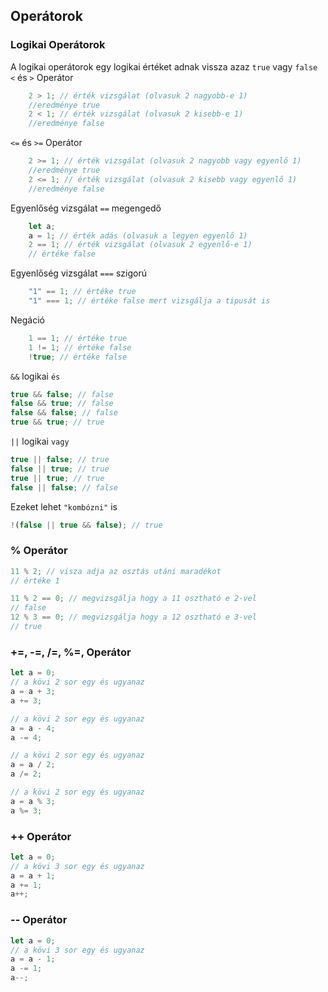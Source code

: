 ## Operátorok
### Logikai Operátorok
A logikai operátorok egy logikai értéket adnak vissza azaz `true` vagy `false`  
`<` és `>` Operátor
```js
    2 > 1; // érték vizsgálat (olvasuk 2 nagyobb-e 1)
    //eredménye true
    2 < 1; // érték vizsgálat (olvasuk 2 kisebb-e 1)
    //eredménye false
```
`<=` és `>=` Operátor
```js
    2 >= 1; // érték vizsgálat (olvasuk 2 nagyobb vagy egyenlő 1)
    //eredménye true
    2 <= 1; // érték vizsgálat (olvasuk 2 kisebb vagy egyenlő 1)
    //eredménye false
```
Egyenlőség vizsgálat `==` megengedő
```js
    let a;
    a = 1; // érték adás (olvasuk a legyen egyenlő 1)
    2 == 1; // érték vizsgálat (olvasuk 2 egyenlő-e 1)
    // értéke false
```

Egyenlőség vizsgálat `===` szigorú
```js
    "1" == 1; // értéke true
    "1" === 1; // értéke false mert vizsgálja a tipusát is
```
Negáció
```js
    1 == 1; // értéke true
    1 != 1; // értéke false
    !true; // értéke false
```
`&&` logikai `és`
```js
true && false; // false
false && true; // false
false && false; // false
true && true; // true
```
`||` logikai `vagy`
```js
true || false; // true
false || true; // true
true || true; // true
false || false; // false
```
Ezeket lehet `"kombózni"` is
```js
!(false || true && false); // true
```
### % Operátor
```js
11 % 2; // visza adja az osztás utáni maradékot
// értéke 1
```
```js
11 % 2 == 0; // megvizsgálja hogy a 11 osztható e 2-vel
// false
12 % 3 == 0; // megvizsgálja hogy a 12 osztható e 3-vel
// true
```
### +=, -=, /=, %=, Operátor
```js
let a = 0;
// a kövi 2 sor egy és ugyanaz
a = a + 3;
a += 3;

// a kövi 2 sor egy és ugyanaz
a = a - 4;
a -= 4;

// a kövi 2 sor egy és ugyanaz
a = a / 2;
a /= 2;

// a kövi 2 sor egy és ugyanaz
a = a % 3;
a %= 3;
```
### ++ Operátor
```js
let a = 0;
// a kövi 3 sor egy és ugyanaz
a = a + 1;
a += 1;
a++;
```
### -- Operátor
```js
let a = 0;
// a kövi 3 sor egy és ugyanaz
a = a - 1;
a -= 1;
a--;
```
